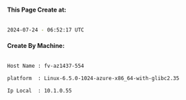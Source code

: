 
   
#### This Page Create at:

```bash

2024-07-24 - 06:52:17 UTC

```

#### Create By Machine:

```bash

Host Name : fv-az1437-554

platform  : Linux-6.5.0-1024-azure-x86_64-with-glibc2.35

Ip Local  : 10.1.0.55

```

